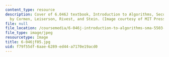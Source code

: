 ```yaml
---
content_type: resource
description: Cover of 6.046J textbook, Introduction to Algorithms, Second Edition,
  by Cormen, Leiserson, Rivest, and Stein. (Image courtesy of MIT Press.)
file: null
file_location: /coursemedia/6-046j-introduction-to-algorithms-sma-5503-fall-2005/f79f55df6aae6289ed44a7170e19acd0_6-046jf05.jpg
file_type: image/jpeg
resourcetype: Image
title: 6-046jf05.jpg
uid: f79f55df-6aae-6289-ed44-a7170e19acd0
---
```

